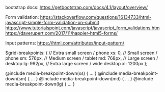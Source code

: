 bootstrap docs:
https://getbootstrap.com/docs/4.1/layout/overview/

Form validation:
https://stackoverflow.com/questions/16134733/html-javascript-simple-form-validation-on-submit
https://www.tutorialspoint.com/javascript/javascript_form_validations.htm
https://daverupert.com/2017/11/happier-html5-forms/

Input patterns:
https://html.com/attributes/input-pattern/

$grid-breakpoints: (
  // Extra small screen / phone
  xs: 0,
  // Small screen / phone
  sm: 576px,
  // Medium screen / tablet
  md: 768px,
  // Large screen / desktop
  lg: 992px,
  // Extra large screen / wide desktop
  xl: 1200px
);



@include media-breakpoint-down(xs) { ... }
@include media-breakpoint-down(sm) { ... }
@include media-breakpoint-down(md) { ... }
@include media-breakpoint-down(lg) { ... }